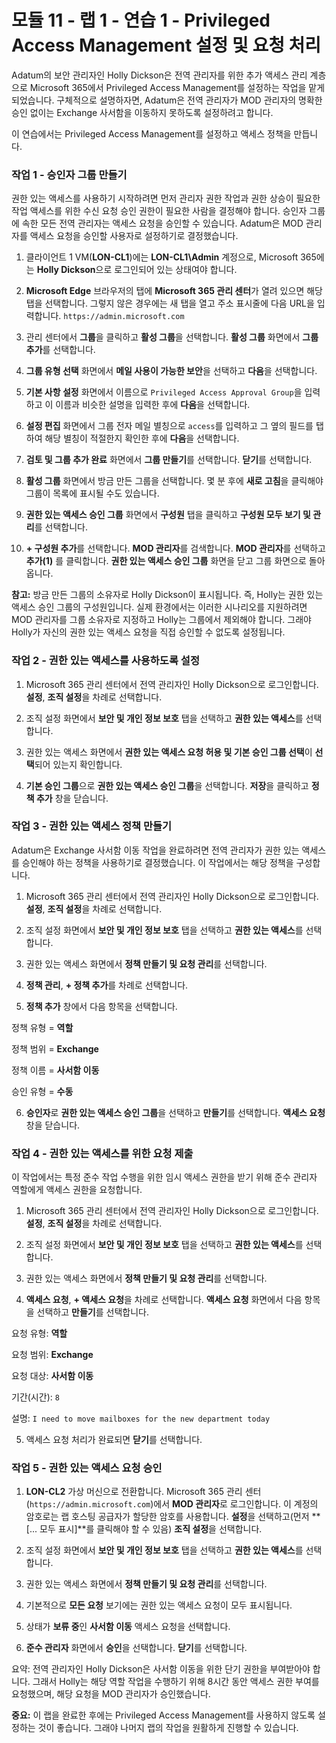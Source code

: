 # 모듈 11 - 랩 1 - 연습 1 - Privileged Access Management 설정 및 요청 처리


Adatum의 보안 관리자인 Holly Dickson은 전역 관리자를 위한 추가 액세스 관리 계층으로 Microsoft 365에서 Privileged Access Management를 설정하는 작업을 맡게 되었습니다. 구체적으로 설명하자면, Adatum은 전역 관리자가 MOD 관리자의 명확한 승인 없이는 Exchange 사서함을 이동하지 못하도록 설정하려고 합니다.

이 연습에서는 Privileged Access Management를 설정하고 액세스 정책을 만듭니다.

### 작업 1 - 승인자 그룹 만들기

권한 있는 액세스를 사용하기 시작하려면 먼저 관리자 권한 작업과 권한 상승이 필요한 작업 액세스를 위한 수신 요청 승인 권한이 필요한 사람을 결정해야 합니다. 승인자 그룹에 속한 모든 전역 관리자는 액세스 요청을 승인할 수 있습니다.  Adatum은 MOD 관리자를 액세스 요청을 승인할 사용자로 설정하기로 결정했습니다.


1. 클라이언트 1 VM(**LON-CL1**)에는 **LON-CL1\Admin** 계정으로, Microsoft 365에는 **Holly Dickson**으로 로그인되어 있는 상태여야 합니다. 

2. **Microsoft Edge** 브라우저의 탭에 **Microsoft 365 관리 센터**가 열려 있으면 해당 탭을 선택합니다. 그렇지 않은 경우에는 새 탭을 열고 주소 표시줄에 다음 URL을 입력합니다. `https://admin.microsoft.com`

3. 관리 센터에서 **그룹**을 클릭하고 **활성 그룹**을 선택합니다.  **활성 그룹** 화면에서 **그룹 추가**를 선택합니다.

4.  **그룹 유형 선택** 화면에서 **메일 사용이 가능한 보안**을 선택하고 **다음**을 선택합니다.

5.  **기본 사항 설정** 화면에서 이름으로 `Privileged Access Approval Group`을 입력하고 이 이름과 비슷한 설명을 입력한 후에 **다음**을 선택합니다.

6.  **설정 편집** 화면에서 그룹 전자 메일 별칭으로 `access`를 입력하고 그 옆의 필드를 탭하여 해당 별칭이 적절한지 확인한 후에 **다음**을 선택합니다.

7.  **검토 및 그룹 추가 완료** 화면에서 **그룹 만들기**를 선택합니다. **닫기**를 선택합니다.

8.  **활성 그룹** 화면에서 방금 만든 그룹을 선택합니다.  몇 분 후에 **새로 고침**을 클릭해야 그룹이 목록에 표시될 수도 있습니다.

9.  **권한 있는 액세스 승인 그룹** 화면에서 **구성원** 탭을 클릭하고 **구성원 모두 보기 및 관리**를 선택합니다.

10.  **+ 구성원 추가**를 선택합니다. **MOD 관리자**를 검색합니다. **MOD 관리자**를 선택하고 **추가(1)** 를 클릭합니다. **권한 있는 액세스 승인 그룹** 화면을 닫고 그룹 화면으로 돌아옵니다.

**참고:** 방금 만든 그룹의 소유자로 Holly Dickson이 표시됩니다. 즉, Holly는 권한 있는 액세스 승인 그룹의 구성원입니다. 실제 환경에서는 이러한 시나리오를 지원하려면 MOD 관리자를 그룹 소유자로 지정하고 Holly는 그룹에서 제외해야 합니다. 그래야 Holly가 자신의 권한 있는 액세스 요청을 직접 승인할 수 없도록 설정됩니다.


### 작업 2 - 권한 있는 액세스를 사용하도록 설정

1. Microsoft 365 관리 센터에서 전역 관리자인 Holly Dickson으로 로그인합니다. **설정**, **조직 설정**을 차례로 선택합니다.

2. 조직 설정 화면에서 **보안 및 개인 정보 보호** 탭을 선택하고 **권한 있는 액세스**를 선택합니다.

3. 권한 있는 액세스 화면에서 **권한 있는 액세스 요청 허용 및 기본 승인 그룹 선택**이 **선택**되어 있는지 확인합니다.

4.  **기본 승인 그룹**으로 **권한 있는 액세스 승인 그룹**을 선택합니다.  **저장**을 클릭하고 **정책 추가** 창을 닫습니다.


### 작업 3 - 권한 있는 액세스 정책 만들기

Adatum은 Exchange 사서함 이동 작업을 완료하려면 전역 관리자가 권한 있는 액세스를 승인해야 하는 정책을 사용하기로 결정했습니다.  이 작업에서는 해당 정책을 구성합니다.

1. Microsoft 365 관리 센터에서 전역 관리자인 Holly Dickson으로 로그인합니다. **설정**, **조직 설정**을 차례로 선택합니다.  

2. 조직 설정 화면에서 **보안 및 개인 정보 보호** 탭을 선택하고 **권한 있는 액세스**를 선택합니다. 

3. 권한 있는 액세스 화면에서 **정책 만들기 및 요청 관리**를 선택합니다.

4. **정책 관리**, **+ 정책 추가**를 차례로 선택합니다.

5. **정책 추가** 창에서 다음 항목을 선택합니다.

정책 유형 = **역할**

정책 범위 = **Exchange**

정책 이름 = **사서함 이동**

승인 유형 = **수동**

6. **승인자**로 **권한 있는 액세스 승인 그룹**을 선택하고 **만들기**를 선택합니다.  **액세스 요청** 창을 닫습니다.



### 작업 4 - 권한 있는 액세스를 위한 요청 제출

이 작업에서는 특정 준수 작업 수행을 위한 임시 액세스 권한을 받기 위해 준수 관리자 역할에게 액세스 권한을 요청합니다.

1. Microsoft 365 관리 센터에서 전역 관리자인 Holly Dickson으로 로그인합니다. **설정**, **조직 설정**을 차례로 선택합니다.  

2. 조직 설정 화면에서 **보안 및 개인 정보 보호** 탭을 선택하고 **권한 있는 액세스**를 선택합니다. 

3. 권한 있는 액세스 화면에서 **정책 만들기 및 요청 관리**를 선택합니다.

4. **액세스 요청**, **+ 액세스 요청**을 차례로 선택합니다.  **액세스 요청** 화면에서 다음 항목을 선택하고 **만들기**를 선택합니다.

요청 유형:  **역할**

요청 범위:  **Exchange**

요청 대상:  **사서함 이동** 

기간(시간): `8`

설명: `I need to move mailboxes for the new department today` 

5. 액세스 요청 처리가 완료되면 **닫기**를 선택합니다. 


### 작업 5 - 권한 있는 액세스 요청 승인

1. **LON-CL2** 가상 머신으로 전환합니다.  Microsoft 365 관리 센터(`https://admin.microsoft.com`)에서 **MOD 관리자**로 로그인합니다. 이 계정의 암호로는 랩 호스팅 공급자가 할당한 암호를 사용합니다. **설정**을 선택하고(먼저 **[... 모두 표시]**를 클릭해야 할 수 있음) **조직 설정**을 선택합니다.  

2. 조직 설정 화면에서 **보안 및 개인 정보 보호** 탭을 선택하고 **권한 있는 액세스**를 선택합니다. 

3. 권한 있는 액세스 화면에서 **정책 만들기 및 요청 관리**를 선택합니다.

4. 기본적으로 **모든 요청** 보기에는 권한 있는 액세스 요청이 모두 표시됩니다.

5. 상태가 **보류 중**인 **사서함 이동** 액세스 요청을 선택합니다.

6. **준수 관리자** 화면에서 **승인**을 선택합니다.  **닫기**를 선택합니다.

요약: 전역 관리자인 Holly Dickson은 사서함 이동을 위한 단기 권한을 부여받아야 합니다.  그래서 Holly는 해당 역할 작업을 수행하기 위해 8시간 동안 액세스 권한 부여를 요청했으며, 해당 요청을 MOD 관리자가 승인했습니다.

**중요:** 이 랩을 완료한 후에는 Privileged Access Management를 사용하지 않도록 설정하는 것이 좋습니다. 그래야 나머지 랩의 작업을 원활하게 진행할 수 있습니다.
